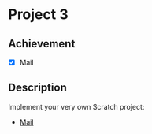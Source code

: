 # Project 3

## Achievement

- [x] Mail


## Description

Implement your very own Scratch project:
- [Mail](https://cs50.harvard.edu/web/2020/projects/3/mail/)